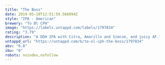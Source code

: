 ```yaml
---
title: "The Boss"
date: 2019-05-10T12:51:59.566094Z
style: "IPA - American"
brewery: "To Øl CPH"
image: "https://labels.untappd.com/labels/1797834"
rating: "3.79"
description: "A DDH IPA with Citra, Amarillo and Simcoe, and juicy AF."
untappd_url: "https://untappd.com/b/to-ol-cph-the-boss/1797834"
abv: "6.8"
ibu: "0"
robots: noindex,nofollow
---
```

